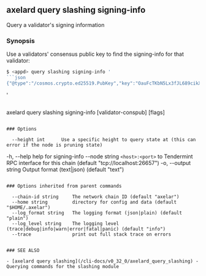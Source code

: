 ## axelard query slashing signing-info

Query a validator's signing information

### Synopsis

Use a validators' consensus public key to find the signing-info for that validator:

````bash
$ <appd> query slashing signing-info '
```json
{"@type":"/cosmos.crypto.ed25519.PubKey","key":"OauFcTKbN5Lx3fJL689cikXBqe+hcp6Y+x0rYUdR9Jk="}
````

'

```

```

axelard query slashing signing-info [validator-conspub] [flags]

```

### Options

```

      --height int      Use a specific height to query state at (this can error if the node is pruning state)

-h, --help help for signing-info
--node string `<host>:<port>` to Tendermint RPC interface for this chain (default "tcp://localhost:26657")
-o, --output string Output format (text|json) (default "text")

```

### Options inherited from parent commands

```

      --chain-id string     The network chain ID (default "axelar")
      --home string         directory for config and data (default "$HOME/.axelar")
      --log_format string   The logging format (json|plain) (default "plain")
      --log_level string    The logging level (trace|debug|info|warn|error|fatal|panic) (default "info")
      --trace               print out full stack trace on errors

```

### SEE ALSO

- [axelard query slashing](/cli-docs/v0_32_0/axelard_query_slashing) - Querying commands for the slashing module
```
